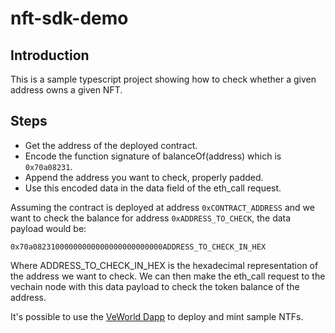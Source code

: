 # nft-sdk-demo

## Introduction

This is a sample typescript project showing how to check whether a given address owns a given NFT.

## Steps

 - Get the address of the deployed contract.
 - Encode the function signature of balanceOf(address) which is `0x70a08231`.
 - Append the address you want to check, properly padded.
 - Use this encoded data in the data field of the eth_call request.

Assuming the contract is deployed at address `0xCONTRACT_ADDRESS` and we want to check the balance for address `0xADDRESS_TO_CHECK`, the data payload would be:

`0x70a08231000000000000000000000000ADDRESS_TO_CHECK_IN_HEX`

Where ADDRESS_TO_CHECK_IN_HEX is the hexadecimal representation of the address we want to check. We can then make the eth_call request to the vechain node with this data payload to check the token balance of the address.

It's possible to use the [VeWorld Dapp](https://veworld-dapp-vecha.in/) to deploy and mint sample NTFs.